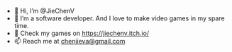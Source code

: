 - 👋 Hi, I’m @JieChenV
- 👀 I’m a software developer. And I love to make video games in my spare time.
- 🌱 Check my games on https://jiechenv.itch.io/  
- 📫 Reach me at chenjieva@gmail.com

<!---
JieChenV/JieChenV is a ✨ special ✨ repository because its `README.md` (this file) appears on your GitHub profile.
You can click the Preview link to take a look at your changes.
--->
